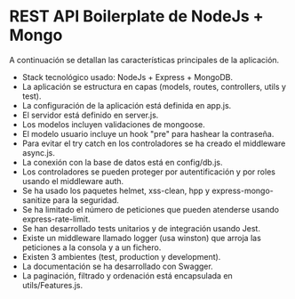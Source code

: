 # REST API Boilerplate de NodeJs + Mongo

A continuación se detallan las características principales de la aplicación.

* Stack tecnológico usado: NodeJs + Express + MongoDB.
* La aplicación se estructura en capas (models, routes, controllers, utils y test).
* La configuración de la aplicación está definida en app.js.
* El servidor está definido en server.js.
* Los modelos incluyen validaciones de mongoose.
* El modelo usuario incluye un hook "pre" para hashear la contraseña.
* Para evitar el try catch en los controladores se ha creado el middleware async.js.
* La conexión con la base de datos está en config/db.js.
* Los controladores se pueden proteger por autentificación y por roles usando el middleware auth.
* Se ha usado los paquetes helmet, xss-clean, hpp y express-mongo-sanitize para la seguridad.
* Se ha limitado el número de peticiones que pueden atenderse usando express-rate-limit.
* Se han desarrollado tests unitarios y de integración usando Jest.
* Existe un middleware llamado logger (usa winston) que arroja las peticiones a la consola y a un fichero.
* Existen 3 ambientes (test, production y development).
* La documentación se ha desarrollado con Swagger.
* La paginación, filtrado y ordenación está encapsulada en utils/Features.js.